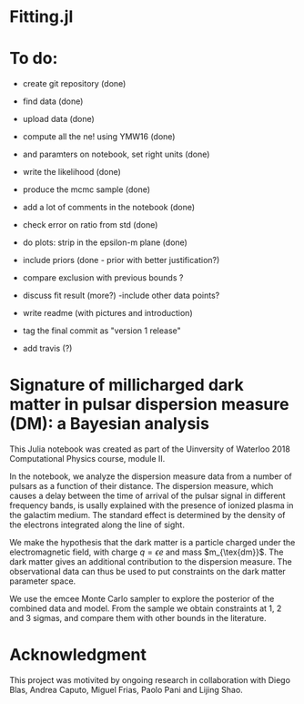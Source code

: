 # Fitting.jl

# To do:
- create git repository (done)
- find data (done)
- upload data (done)
- compute all the ne! using YMW16 (done)
- and paramters on notebook, set right units  (done)
- write the likelihood (done)
- produce the mcmc sample (done)
- add a lot of comments in the notebook (done)
- check error on ratio from std (done)
- do plots: strip in the epsilon-m plane (done)

- include priors (done - prior with better justification?)
- compare exclusion with previous bounds ?
- discuss fit result (more?)
-include other data points?

- write readme (with pictures and introduction)
- tag the final commit as "version 1 release"

- add travis (?)

# Signature of millicharged dark matter in pulsar dispersion measure (DM): a Bayesian analysis

This Julia notebook was created as part of the Uinversity of Waterloo 2018 Computational Physics course, module II.

In the notebook, we analyze the dispersion measure data from a number of pulsars as a function of their distance. The dispersion measure, which causes a delay between the time of arrival of the pulsar signal in different frequency bands, is usally explained with the presence of ionized plasma in the galactim medium. The standard effect is determined by the density of the electrons integrated along the line of sight. 

We make the hypothesis that the dark matter is a particle charged under the electromagnetic field, with charge $q=\epsilon  e$ and mass $m_{\tex{dm}}$. The dark matter gives an additional contribution to the dispersion measure. The observational data can thus be used to put constraints on the dark matter parameter space.

We use the emcee Monte Carlo sampler to explore the posterior of the combined data and model. From the sample we obtain constraints at 1, 2 and 3 sigmas, and compare them with other bounds in the literature.

# Acknowledgment 

This project was motivited by ongoing research in collaboration with Diego Blas, Andrea Caputo, Miguel Frias, Paolo Pani and Lijing Shao. 
